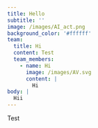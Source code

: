 ```yaml
---
title: Hello
subtitle: ''
image: /images/AI_act.png
background_color: '#ffffff'
team:
  title: Hi
  content: Test
  team_members:
    - name: Hi
      image: /images/AV.svg
      content: |
        Hi
body: |
  Hii
---
```










Test
